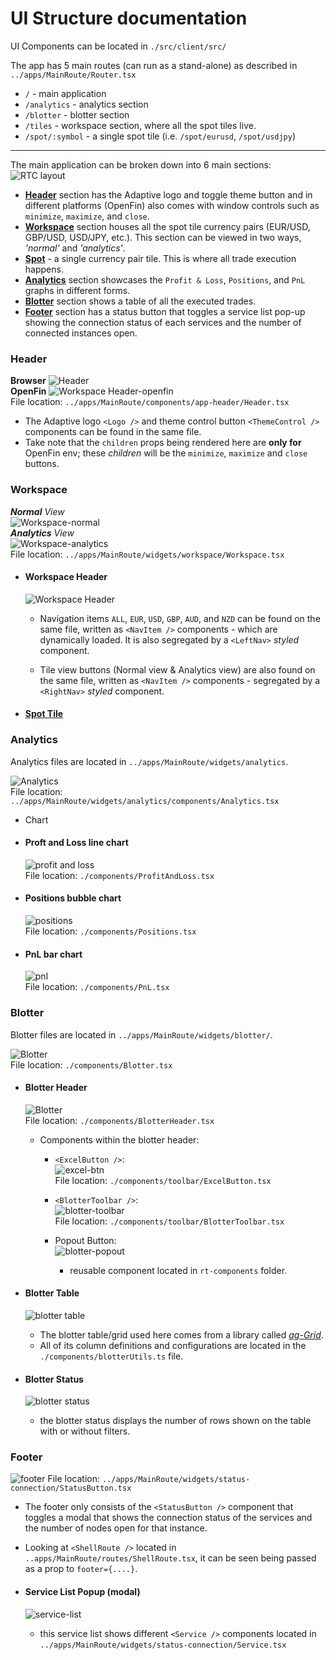 # UI Structure documentation

UI Components can be located in `./src/client/src/`

The app has 5 main routes (can run as a stand-alone) as described in `../apps/MainRoute/Router.tsx` <br />

- `/` - main application
- `/analytics` - analytics section
- `/blotter` - blotter section
- `/tiles` - workspace section, where all the spot tiles live.
- `/spot/:symbol` - a single spot tile (i.e. `/spot/eurusd`, `/spot/usdjpy`)

<hr>

The main application can be broken down into 6 main sections: <br />
![RTC layout](./images/rtc-layout.png) <br />

- [**Header**](#header) section has the Adaptive logo and toggle theme button and in different platforms (OpenFin) also comes with window controls such as `minimize`, `maximize`, and `close`.
- [**Workspace**](#workspace) section houses all the spot tile currency pairs (EUR/USD, GBP/USD, USD/JPY, etc.). This section can be viewed in two ways, _'normal'_ and _'analytics'_.
- [**Spot**](./SpotTile-docs.md) - a single currency pair tile. This is where all trade execution happens.
- [**Analytics**](#analytics) section showcases the `Profit & Loss`, `Positions`, and `PnL` graphs in different forms.
- [**Blotter**](#blotter) section shows a table of all the executed trades.
- [**Footer**](#footer) section has a status button that toggles a service list pop-up showing the connection status of each services and the number of connected instances open.

### Header

**Browser**
![Header](./images/browser/header.png) <br/>
**OpenFin**
![Workspace Header-openfin](./images/openfin/header-openfin.png) <br/>
File location: `../apps/MainRoute/components/app-header/Header.tsx`

- The Adaptive logo `<Logo />` and theme control button `<ThemeControl />` components can be found in the same file.
- Take note that the `children` props being rendered here are **only for** OpenFin env; these _children_ will be the `minimize`, `maximize` and `close` buttons.

### Workspace

_**Normal** View_ <br/>
![Workspace-normal](./images/browser/workspace.png) <br/>
_**Analytics** View_ <br/>
![Workspace-analytics](./images/browser/workspace-analytics.png) <br/>
File location: `../apps/MainRoute/widgets/workspace/Workspace.tsx`

- #### Workspace Header

  ![Workspace Header](./images/browser/workspace-header.png) <br/>

  - Navigation items `ALL`, `EUR`, `USD`, `GBP`, `AUD`, and `NZD` can be found on the same file, written as `<NavItem />` components - which are dynamically loaded. It is also segregated by a `<LeftNav>` _styled_ component.

  - Tile view buttons (Normal view & Analytics view) are also found on the same file, written as `<NavItem />` components - segregated by a `<RightNav>` _styled_ component.

- #### [Spot Tile](./SpotTile-docs.md)

### Analytics

Analytics files are located in `../apps/MainRoute/widgets/analytics`.

![Analytics](./images/browser/analytics/analytics.png) <br/>
File location: `../apps/MainRoute/widgets/analytics/components/Analytics.tsx`

- Chart

- #### Proft and Loss line chart

  ![profit and loss](./images/browser/analytics/analytics-profit-and-loss.png) <br/>
  File location: `./components/ProfitAndLoss.tsx`

- #### Positions bubble chart

  ![positions](./images/browser/analytics/analytics-positions.png) <br/>
  File location: `./components/Positions.tsx`

- #### PnL bar chart
  ![pnl](./images/browser/analytics/analytics-pnl.png) <br/>
  File location: `./components/PnL.tsx`

### Blotter

Blotter files are located in `../apps/MainRoute/widgets/blotter/`.

![Blotter](./images/browser/blotter/blotter.png) <br/>
File location: `./components/Blotter.tsx`

- #### Blotter Header

  ![Blotter](./images/browser/blotter/blotter-header.png) <br />
  File location: `./components/BlotterHeader.tsx`

  - Components within the blotter header:

    - `<ExcelButton />`: <br/>
      ![excel-btn](./images/browser/blotter/blotter-excel-btn.png) <br/>
      File location: `./components/toolbar/ExcelButton.tsx`

    - `<BlotterToolbar />`: <br/>
      ![blotter-toolbar](./images/browser/blotter/quick-filter.png) <br/>
      File location: `./components/toolbar/BlotterToolbar.tsx`

    - Popout Button: <br/>
      ![blotter-popout](./images/browser/blotter/blotter-popout.png)
      - reusable component located in `rt-components` folder.

- #### Blotter Table

  ![blotter table](./images/browser/blotter/blotter-table.png)

  - The blotter table/grid used here comes from a library called [_ag-Grid_](https://www.ag-grid.com/).
  - All of its column definitions and configurations are located in the `./components/blotterUtils.ts` file.

- #### Blotter Status

  ![blotter status](./images/browser/blotter/blotter-status.png)

  - the blotter status displays the number of rows shown on the table with or without filters.

### Footer

![footer](./images/browser/footer.png)
File location: `../apps/MainRoute/widgets/status-connection/StatusButton.tsx`

- The footer only consists of the `<StatusButton />` component that toggles a modal that shows the connection status of the services and the number of nodes open for that instance.
- Looking at `<ShellRoute />` located in `..apps/MainRoute/routes/ShellRoute.tsx`, it can be seen being passed as a prop to `footer={....}`.

- #### Service List Popup (modal)

  ![service-list](./images/browser/service-list-popup.png)

  - this service list shows different `<Service />` components located in `../apps/MainRoute/widgets/status-connection/Service.tsx`
